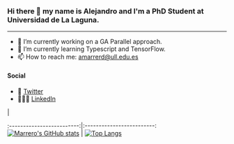 ### Hi there 👋 my name is Alejandro and I'm a PhD Student at Universidad de La Laguna.
---

- 🔭 I’m currently working on a GA Parallel approach.
- 🌱 I’m currently learning Typescript and TensorFlow.
- 📫 How to reach me: amarrerd@ull.edu.es

#### Social

- 💬 [Twitter](https://twitter.com/amarre_)
- 👩🏻‍💻 [LinkedIn](https://www.linkedin.com/in/alemarrero)


<!--Solarized dark-->             |  <!--Solarized Ocean-->
:-------------------------:|:-------------------------:
[![Marrero's GitHub stats](https://github-readme-stats.vercel.app/api?username=amarrerod&count_private=true&show_icons=true)](https://github.com/anuraghazra/github-readme-stats)  |  [![Top Langs](https://github-readme-stats.vercel.app/api/top-langs/?username=amarrerod)](https://github.com/anuraghazra/github-readme-stats)



<!--
**amarrerod/amarrerod** is a ✨ _special_ ✨ repository because its `README.md` (this file) appears on your GitHub profile.

Here are some ideas to get you started:

- 🔭 I’m currently working on ...
- 🌱 I’m currently learning ...
- 👯 I’m looking to collaborate on ...
- 🤔 I’m looking for help with ...
- 💬 Ask me about ...
- 📫 How to reach me: ...
- 😄 Pronouns: ...
- ⚡ Fun fact: ...
-->
